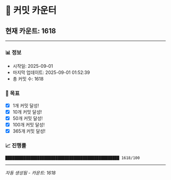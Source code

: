# 🔢 커밋 카운터

## 현재 카운트: 1618

---

### 📊 정보
- 시작일: 2025-09-01
- 마지막 업데이트: 2025-09-01 01:52:39
- 총 커밋 수: 1618

### 🎯 목표
- [x] 1개 커밋 달성!
- [x] 10개 커밋 달성!
- [x] 50개 커밋 달성!
- [x] 100개 커밋 달성!
- [x] 365개 커밋 달성!

### 📈 진행률
```
██████████████████████████████████████████████████ 1618/100
```

---
*자동 생성됨 - 카운트: 1618*
